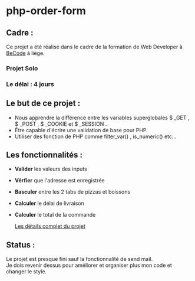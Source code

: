 # php-order-form

## Cadre :

Ce projet a été réalisé dans le cadre de la formation de Web Developer à [BeCode](https://becode.org/) à liège.

### Projet Solo

### Le délai : **4 jours**

## Le but de ce projet :

- Nous apprendre la différence entre les variables superglobales $ \_GET , $ \_POST , $ \_COOKIE et $ \_SESSION .
- Être capable d'écrire une validation de base pour PHP.
- Utiliser des fonction de PHP comme filter_var() , is_numeric() etc...

## Les fonctionnalités :

- **Valider** les valeurs des inputs
- **Vérfier** que l'adresse est enregistrée
- **Basculer** entre les 2 tabs de pizzas et boissons
- **Calculer** le délai de livraison
- **Calculer** le total de la commande

  [Les détails complet du projet](https://github.com/becodeorg/LIE-Jepsen-4.27/tree/master/02-the-hills/01-javascript/02-character-manager)

## Status :

Le projet est presque fini sauf la fonctionnalité de send mail.  
Je dois revenir dessus pour améliorer et organiser plus mon code et changer le style.

